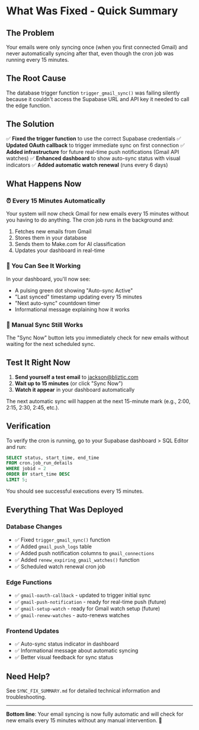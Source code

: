 # What Was Fixed - Quick Summary

## The Problem

Your emails were only syncing once (when you first connected Gmail) and never automatically syncing after that, even though the cron job was running every 15 minutes.

## The Root Cause

The database trigger function `trigger_gmail_sync()` was failing silently because it couldn't access the Supabase URL and API key it needed to call the edge function.

## The Solution

✅ **Fixed the trigger function** to use the correct Supabase credentials
✅ **Updated OAuth callback** to trigger immediate sync on first connection
✅ **Added infrastructure** for future real-time push notifications (Gmail API watches)
✅ **Enhanced dashboard** to show auto-sync status with visual indicators
✅ **Added automatic watch renewal** (runs every 6 days)

## What Happens Now

### ⏰ Every 15 Minutes Automatically

Your system will now check Gmail for new emails every 15 minutes without you having to do anything. The cron job runs in the background and:

1. Fetches new emails from Gmail
2. Stores them in your database
3. Sends them to Make.com for AI classification
4. Updates your dashboard in real-time

### 🔄 You Can See It Working

In your dashboard, you'll now see:
- A pulsing green dot showing "Auto-sync Active"
- "Last synced" timestamp updating every 15 minutes
- "Next auto-sync" countdown timer
- Informational message explaining how it works

### 🚀 Manual Sync Still Works

The "Sync Now" button lets you immediately check for new emails without waiting for the next scheduled sync.

## Test It Right Now

1. **Send yourself a test email** to jackson@bliztic.com
2. **Wait up to 15 minutes** (or click "Sync Now")
3. **Watch it appear** in your dashboard automatically

The next automatic sync will happen at the next 15-minute mark (e.g., 2:00, 2:15, 2:30, 2:45, etc.).

## Verification

To verify the cron is running, go to your Supabase dashboard > SQL Editor and run:

```sql
SELECT status, start_time, end_time
FROM cron.job_run_details
WHERE jobid = 2
ORDER BY start_time DESC
LIMIT 5;
```

You should see successful executions every 15 minutes.

## Everything That Was Deployed

### Database Changes
- ✅ Fixed `trigger_gmail_sync()` function
- ✅ Added `gmail_push_logs` table
- ✅ Added push notification columns to `gmail_connections`
- ✅ Added `renew_expiring_gmail_watches()` function
- ✅ Scheduled watch renewal cron job

### Edge Functions
- ✅ `gmail-oauth-callback` - updated to trigger initial sync
- ✅ `gmail-push-notification` - ready for real-time push (future)
- ✅ `gmail-setup-watch` - ready for Gmail watch setup (future)
- ✅ `gmail-renew-watches` - auto-renews watches

### Frontend Updates
- ✅ Auto-sync status indicator in dashboard
- ✅ Informational message about automatic syncing
- ✅ Better visual feedback for sync status

## Need Help?

See `SYNC_FIX_SUMMARY.md` for detailed technical information and troubleshooting.

---

**Bottom line**: Your email syncing is now fully automatic and will check for new emails every 15 minutes without any manual intervention. 🎉
